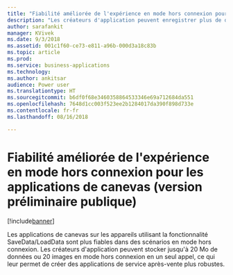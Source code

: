 ```yaml
---
title: "Fiabilité améliorée de l'expérience en mode hors connexion pour les applications de canevas"
description: "Les créateurs d'application peuvent enregistrer plus de données sur les clients mobiles pour le support hors connexion"
author: sarafankit
manager: KVivek
ms.date: 9/3/2018
ms.assetid: 001c1f60-ce73-e811-a96b-000d3a18c83b
ms.topic: article
ms.prod: 
ms.service: business-applications
ms.technology: 
ms.author: ankitsar
audience: Power user
ms.translationtype: HT
ms.sourcegitcommit: b6df0f68e3460358864533346e69a712684da551
ms.openlocfilehash: 7648d1cc003f523ee2b1284017da390f898d733e
ms.contentlocale: fr-fr
ms.lasthandoff: 08/16/2018

---
```

# <a name="improved-reliability-of-offline-experience-for-canvas-apps-public-preview"></a>Fiabilité améliorée de l'expérience en mode hors connexion pour les applications de canevas (version préliminaire publique)


[!include[banner](../../includes/banner.md)]

Les applications de canevas sur les appareils utilisant la fonctionnalité SaveData/LoadData sont plus fiables dans des scénarios en mode hors connexion. Les créateurs d'application peuvent stocker jusqu'à 20 Mo de données ou 20 images en mode hors connexion en un seul appel, ce qui leur permet de créer des applications de service après-vente plus robustes.

